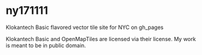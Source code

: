 # ny171111
Klokantech Basic flavored vector tile site for NYC on gh_pages

Klokantech Basic and OpenMapTiles are licensed via their license. My work is meant to be in public domain.
